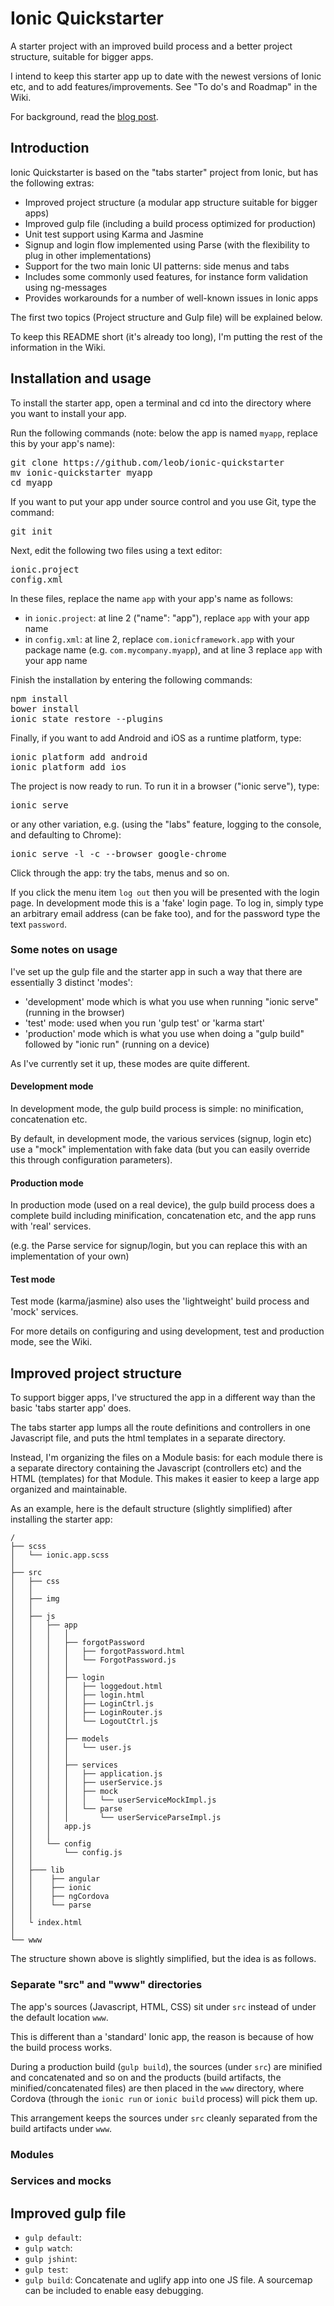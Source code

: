 # Ionic Quickstarter

A starter project with an improved build process and a better project structure, suitable for bigger apps.

I intend to keep this starter app up to date with the newest versions of Ionic etc, and to add features/improvements.
See "To do's and Roadmap" in the Wiki.

For background, read the [blog post](http://codepen.io/write/ionic-quickstarter-a-starter-app-with-an-improved-build-process-and-a-modular-app-structure/).

## Introduction

Ionic Quickstarter is based on the "tabs starter" project from Ionic, but has the following extras:

* Improved project structure (a modular app structure suitable for bigger apps)
* Improved gulp file (including a build process optimized for production)
* Unit test support using Karma and Jasmine
* Signup and login flow implemented using Parse (with the flexibility to plug in other implementations)
* Support for the two main Ionic UI patterns: side menus and tabs
* Includes some commonly used features, for instance form validation using ng-messages
* Provides workarounds for a number of well-known issues in Ionic apps

The first two topics (Project structure and Gulp file) will be explained below.

To keep this README short (it's already too long), I'm putting the rest of the information in the Wiki.

## Installation and usage

To install the starter app, open a terminal and cd into the directory where you want to install your app.

Run the following commands (note: below the app is named ```myapp```, replace this by your app's name):

<pre>
git clone https://github.com/leob/ionic-quickstarter
mv ionic-quickstarter myapp
cd myapp
</pre>

If you want to put your app under source control and you use Git, type the command:

<pre>
git init
</pre>

Next, edit the following two files using a text editor:

<pre>
ionic.project
config.xml
</pre>

In these files, replace the name ```app``` with your app's name as follows:

* in ```ionic.project```: at line 2 ("name": "app"), replace ```app``` with your app name
* in ```config.xml```: at line 2, replace ```com.ionicframework.app``` with your package name (e.g.
```com.mycompany.myapp```), and at line 3 replace ```app``` with your app name

Finish the installation by entering the following commands:

<pre>
npm install
bower install
ionic state restore --plugins
</pre>

Finally, if you want to add Android and iOS as a runtime platform, type:

<pre>
ionic platform add android
ionic platform add ios
</pre>

The project is now ready to run. To run it in a browser ("ionic serve"), type:

<pre>
ionic serve
</pre>

or any other variation, e.g. (using the "labs" feature, logging to the console, and defaulting to Chrome):

<pre>
ionic serve -l -c --browser google-chrome
</pre>

Click through the app: try the tabs, menus and so on.

If you click the menu item ```log out``` then you will be presented with the login page. In
development mode this is a 'fake' login page. To log in, simply type an arbitrary email address (can be fake too), and
for the password type the text ```password```.

### Some notes on usage

I've set up the gulp file and the starter app in such a way that there are essentially 3 distinct 'modes':

* 'development' mode which is what you use when running "ionic serve" (running in the browser)
* 'test' mode: used when you run 'gulp test' or 'karma start'
* 'production' mode which is what you use when doing a "gulp build" followed by "ionic run" (running on a device)

As I've currently set it up, these modes are quite different.

#### Development mode

In development mode, the gulp build process is simple: no minification, concatenation etc.

By default, in development mode, the various services (signup, login etc) use a "mock" implementation with fake data
(but you can easily override this through configuration parameters).

#### Production mode

In production mode (used on a real device), the gulp build process does a complete build including minification,
concatenation etc, and the app runs with 'real' services.

(e.g. the Parse service for signup/login, but you can replace this with an implementation of your own)

#### Test mode

Test mode (karma/jasmine) also uses the 'lightweight' build process and 'mock' services.

For more details on configuring and using development, test and production mode, see the Wiki.

## Improved project structure

To support bigger apps, I've structured the app in a different way than the basic 'tabs starter app' does.

The tabs starter app lumps all the route definitions and controllers in one Javascript file, and puts the html
templates in a separate directory.

Instead, I'm organizing the files on a Module basis: for each module there is a separate directory containing the
Javascript (controllers etc) and the HTML (templates) for that Module. This makes it easier to keep a large app
organized and maintainable.

As an example, here is the default structure (slightly simplified) after installing the starter app:

```
/
├── scss
│   └── ionic.app.scss
│
├── src
│   ├── css
│   │      
│   ├── img
│   │      
│   ├── js
│   │   ├── app
│   │   │   │
│   │   │   ├── forgotPassword
│   │   │   │   ├── forgotPassword.html
│   │   │   │   └── ForgotPassword.js
│   │   │   │
│   │   │   ├── login
│   │   │   │   ├── loggedout.html
│   │   │   │   ├── login.html
│   │   │   │   ├── LoginCtrl.js
│   │   │   │   ├── LoginRouter.js
│   │   │   │   └── LogoutCtrl.js
│   │   │   │
│   │   │   ├── models
│   │   │   │   └── user.js
│   │   │   │
│   │   │   ├── services
│   │   │   │   ├── application.js
│   │   │   │   ├── userService.js
│   │   │   │   ├── mock
│   │   │   │   │   └── userServiceMockImpl.js
│   │   │   │   └── parse
│   │   │   │       └── userServiceParseImpl.js
│   │   │   app.js
│   │   │   
│   │   └── config
│   │       └── config.js
│   │      
│   ├─── lib
│   │    ├── angular
│   │    ├── ionic
│   │    ├── ngCordova
│   │    └── parse
│   │      
│   └ index.html
│         
└── www
```

The structure shown above is slightly simplified, but the idea is as follows.

### Separate "src" and "www" directories

The app's sources (Javascript, HTML, CSS) sit under ```src``` instead of under the default location ```www```.

This is different than a 'standard' Ionic app, the reason is because of how the build process works.

During a production build (```gulp build```), the sources (under ```src```) are minified and concatenated and so on and
the products (build artifacts, the minified/concatenated files) are then placed in the ```www``` directory, where
Cordova (through the ```ionic run``` or ```ionic build``` process) will pick them up.

This arrangement keeps the sources under ```src``` cleanly separated from the build artifacts under ```www```.

### Modules


### Services and mocks


## Improved gulp file

* ```gulp default```: 
* ```gulp watch```: 
* ```gulp jshint```: 
* ```gulp test```: 
* ```gulp build```: Concatenate and uglify app into one JS file. A sourcemap can be included to enable easy debugging.

